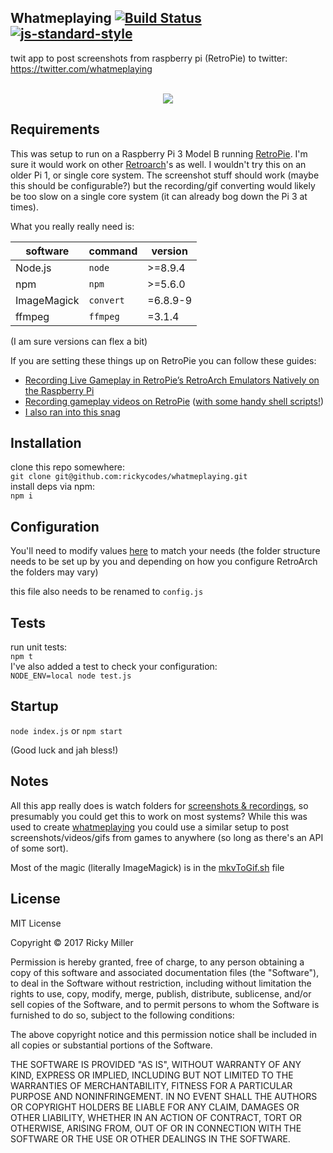 ## Whatmeplaying [![Build Status](https://travis-ci.org/rickycodes/whatmeplaying.svg?branch=master)](https://travis-ci.org/rickycodes/whatmeplaying) [![js-standard-style](https://img.shields.io/badge/code%20style-standard-brightgreen.svg)](http://standardjs.com/)

twit app to post screenshots from raspberry pi (RetroPie) to twitter: https://twitter.com/whatmeplaying

<p align="center">
  <br />
  <img src="https://i.imgur.com/QxptoU7.png" />
</p>

## Requirements
This was setup to run on a Raspberry Pi 3 Model B running [RetroPie](https://retropie.org.uk/). I'm sure it would work on other [Retroarch](https://www.retroarch.com/)'s as well. I wouldn't try this on an older Pi 1, or single core system. The screenshot stuff should work (maybe this should be configurable?) but the recording/gif converting would likely be too slow on a single core system (it can already bog down the Pi 3 at times).

What you really really need is:

| software    | command   | version  |
|-------------|-----------|----------|
| Node.js     | `node`    | >=8.9.4  |
| npm         | `npm`     | >=5.6.0  |
| ImageMagick | `convert` | =6.8.9-9 |
| ffmpeg      | `ffmpeg`  | =3.1.4   |

(I am sure versions can flex a bit)

If you are setting these things up on RetroPie you can follow these guides:

- [Recording Live Gameplay in RetroPie’s RetroArch Emulators Natively on the Raspberry Pi](https://retroresolution.com/2016/07/06/recording-live-gameplay-in-retropies-retroarch-emulators-natively-on-the-raspberry-pi/#li_before_proceeding)
- [Recording gameplay videos on RetroPie](https://www.artificialworlds.net/blog/2018/01/07/recording-gameplay-videos-on-retropie/) ([with some handy shell scripts!](https://github.com/andybalaam/retropie-recording))
- [I also ran into this snag](https://github.com/libretro/RetroArch/issues/5717#issuecomment-357494398)

## Installation
clone this repo somewhere:  
`git clone git@github.com:rickycodes/whatmeplaying.git`  
install deps via npm:  
`npm i`

## Configuration
You'll need to modify values [here](https://github.com/rickycodes/whatmeplaying/blob/master/config.example.js) to match your needs (the folder structure needs to be set up by you and depending on how you configure RetroArch the folders may vary)

this file also needs to be renamed to `config.js`

## Tests
run unit tests:  
`npm t`  
I've also added a test to check your configuration:  
`NODE_ENV=local node test.js`

## Startup
`node index.js` or `npm start`

(Good luck and jah bless!)

## Notes
All this app really does is watch folders for [screenshots & recordings](https://github.com/rickycodes/whatmeplaying/blob/master/index.js#L9), so presumably you could get this to work on most systems? While this was used to create [whatmeplaying](https://twitter.com/whatmeplaying) you could use a similar setup to post screenshots/videos/gifs from games to anywhere (so long as there's an API of some sort).

Most of the magic (literally ImageMagick) is in the [mkvToGif.sh](https://github.com/rickycodes/whatmeplaying/blob/master/mkvToGif.sh) file

## License
MIT License

Copyright © 2017 Ricky Miller

Permission is hereby granted, free of charge, to any person obtaining a copy
of this software and associated documentation files (the "Software"), to deal
in the Software without restriction, including without limitation the rights
to use, copy, modify, merge, publish, distribute, sublicense, and/or sell
copies of the Software, and to permit persons to whom the Software is
furnished to do so, subject to the following conditions:

The above copyright notice and this permission notice shall be included in all
copies or substantial portions of the Software.

THE SOFTWARE IS PROVIDED "AS IS", WITHOUT WARRANTY OF ANY KIND, EXPRESS OR
IMPLIED, INCLUDING BUT NOT LIMITED TO THE WARRANTIES OF MERCHANTABILITY,
FITNESS FOR A PARTICULAR PURPOSE AND NONINFRINGEMENT. IN NO EVENT SHALL THE
AUTHORS OR COPYRIGHT HOLDERS BE LIABLE FOR ANY CLAIM, DAMAGES OR OTHER
LIABILITY, WHETHER IN AN ACTION OF CONTRACT, TORT OR OTHERWISE, ARISING FROM,
OUT OF OR IN CONNECTION WITH THE SOFTWARE OR THE USE OR OTHER DEALINGS IN THE
SOFTWARE.
